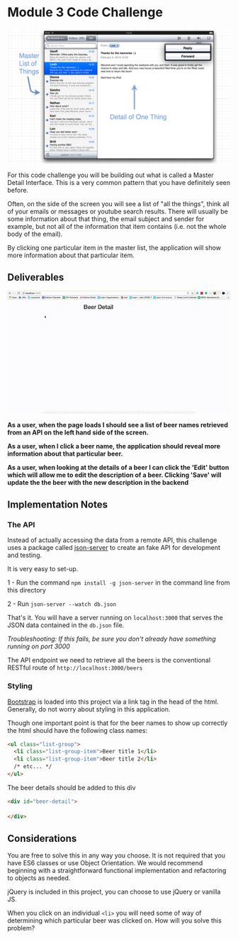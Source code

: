 # Module 3 Code Challenge
![Master-Detail](Master-Detail.png)

For this code challenge you will be building out what is called a Master Detail Interface.  This is a very common pattern that you have definitely seen before.

Often, on the side of the screen you will see a list of "all the things", think all of your emails or messages or youtube search results. There will usually be some information about that thing, the email subject and sender for example, but not all of the information that item contains (i.e. not the whole body of the email).

By clicking one particular item in the master list, the application will show more information about that particular item.

## Deliverables

![beer gif](master_beer_detail_gif.gif)

**As a user, when the page loads I should see a list of beer names retrieved from an API on the left hand side of the screen.**

**As a user, when I click a beer name, the application should reveal more information about that particular beer.**

**As a user, when looking at the details of a beer I can click the 'Edit' button which will allow me to edit the description of a beer. Clicking 'Save' will update the the beer with the new description in the backend**


## Implementation Notes

### The API

Instead of actually accessing the data from a remote API, this challenge uses a package called [json-server](https://github.com/typicode/json-server) to create an fake API for development and testing.

It is very easy to set-up.

1 - Run the command `npm install -g json-server` in the command line from this directory

2 - Run  `json-server --watch db.json`

That's it. You will have a server running on `localhost:3000` that serves the JSON data contained in the `db.json` file.

*Troubleshooting: If this fails, be sure you don't already have something running on port 3000*

The API endpoint we need to retrieve all the beers is the conventional RESTful route of `http://localhost:3000/beers`

### Styling

[Bootstrap](https://getbootstrap.com/docs/3.3/components/#list-group) is loaded into this project via a link tag in the head of the html. Generally, do not worry about styling in this application.

Though one important point is that for the beer names to show up correctly the html should have the following class names:

```html
<ul class="list-group">
  <li class="list-group-item">Beer title 1</li>
  <li class="list-group-item">Beer title 2</li>
  /* etc... */
</ul>
```

The beer details should be added to this div

```html
<div id="beer-detail">

</div>
```

## Considerations

You are free to solve this in any way you choose. It is not required that you have ES6 classes or use Object Orientation. We would recommend beginning with a straightforward functional implementation and refactoring to objects as needed.

jQuery is included in this project, you can choose to use jQuery or vanilla JS.

When you click on an individual `<li>` you will need some of way of determining which particular beer was clicked on. How will you solve this problem?
